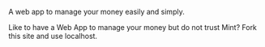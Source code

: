 A web app to manage your money easily and simply.

Like to have a Web App to manage your money but do not trust Mint?
Fork this site and use localhost.


